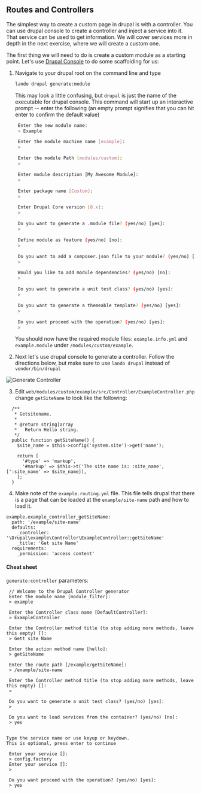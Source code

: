 ## Routes and Controllers

The simplest way to create a custom page in drupal is with a controller. You can use drupal console to create a controller and inject a service into it. That service can be used to get information. We will cover services more in depth in the next exercise, where we will create a custom one.

The first thing we will need to do is create a custom module as a starting point. Let's use [Drupal Console](https://drupalconsole.com/) to do some scaffolding for us:

1. Navigate to your drupal root on the command line and type

    ```bash
    lando drupal generate:module
    ```

    This may look a little confusing, but `drupal` is just the name of the executable for drupal console. This command will start up an interactive prompt -- enter the following (an empty prompt signifies that you can hit enter to confirm the default value)

    ```bash
     Enter the new module name:
     > Example

     Enter the module machine name [example]:
     >

     Enter the module Path [modules/custom]:
     >

     Enter module description [My Awesome Module]:
     >

     Enter package name [Custom]:
     >

     Enter Drupal Core version [8.x]:
     >

     Do you want to generate a .module file? (yes/no) [yes]:
     >

     Define module as feature (yes/no) [no]:
     >

     Do you want to add a composer.json file to your module? (yes/no) [yes]:
     >

     Would you like to add module dependencies? (yes/no) [no]:
     >

     Do you want to generate a unit test class? (yes/no) [yes]:
     >

     Do you want to generate a themeable template? (yes/no) [yes]:
     >

     Do you want proceed with the operation? (yes/no) [yes]:
     >

    ```

    You should now have the required module files: `example.info.yml` and `example.module` under `/modules/custom/example`.

2. Next let's use drupal console to generate a controller. Follow the directions below, but make sure to use `lando drupal` instead of `vendor/bin/drupal`

![Generate Controller](https://user-images.githubusercontent.com/159693/45672711-bd397c00-badd-11e8-9660-08010da7949d.png)

3. Edit `web/modules/custom/example/src/Controller/ExampleController.php` change `getSiteName` to look like the following:

```
  /**
   * Getsitename.
   *
   * @return string|array
   *   Return Hello string.
   */
  public function getSiteName() {
    $site_name = $this->config('system.site')->get('name');

    return [
      '#type' => 'markup',
      '#markup' => $this->t('The site name is: :site_name', [':site_name' => $site_name]),
    ];
  }
```

4. Make note of the `example.routing.yml` file. This file tells drupal that there is a page that can be loaded at the `example/site-name` path and how to load it.

```
example.example_controller_getSiteName:
  path: '/example/site-name'
  defaults:
    _controller: '\Drupal\example\Controller\ExampleController::getSiteName'
    _title: 'Get site Name'
  requirements:
    _permission: 'access content'
```

#### Cheat sheet
`generate:controller` parameters:

```
 // Welcome to the Drupal Controller generator
 Enter the module name [module_filter]:
 > example

 Enter the Controller class name [DefaultController]:
 > ExampleController

 Enter the Controller method title (to stop adding more methods, leave this empty) []:
 > Gett site Name

 Enter the action method name [hello]:
 > getSiteName

 Enter the route path [/example/getSiteName]:
 > /example/site-name

 Enter the Controller method title (to stop adding more methods, leave this empty) []:
 > 

 Do you want to generate a unit test class? (yes/no) [yes]:
 > 

 Do you want to load services from the container? (yes/no) [no]:
 > yes


Type the service name or use keyup or keydown.
This is optional, press enter to continue

 Enter your service []:
 > config.factory
 Enter your service []:
 > 

 Do you want proceed with the operation? (yes/no) [yes]:
 > yes
```
